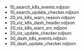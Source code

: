 * 10_search_k8s_events.ndjson
* 10_search_update_checker.ndjson
* 20_vis_k8s_warn_reason.ndjson
* 20_viz_k8s_dash_header.ndjson
* 20_viz_k8s_warn_src.ndjson
* 20_viz_update_checker.ndjson
* 30_dash_k8s_events.ndjson
* 30_dash_update_checker.ndjson
